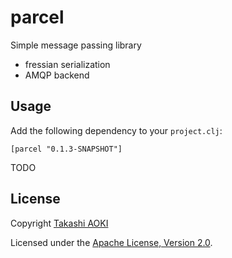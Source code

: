# parcel

Simple message passing library

- fressian serialization
- AMQP backend

## Usage

Add the following dependency to your `project.clj`:

```
[parcel "0.1.3-SNAPSHOT"]
```

TODO

## License

Copyright [Takashi AOKI][tak.sh]

Licensed under the [Apache License, Version 2.0][apache-license-2.0].

[tak.sh]: https://tak.sh
[apache-license-2.0]: http://www.apache.org/licenses/LICENSE-2.0.html
